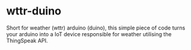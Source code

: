 # wttr-duino
Short for weather (wttr) arduino (duino), this simple piece of code turns your arduino into a IoT device responsible for weather utilising the ThingSpeak API.
